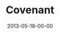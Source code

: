 ---
layout: message
category: message
series: "GoodSex"
title: "Covenant"
date: 2013-05-18-00-00
message_id: 787
audio: "http://s3.amazonaws.com/crossroads-media/messages/audio/goodsex_01.mp3"
audio-duration: "53:18"
description: "Chuck Mingo talks about God's design for good sex. (This message contains adult content.)"
video: "http://s3.amazonaws.com/crossroads-media/messages/video/goodsex_01.mp4"
video-duration: "53:25"
video-image: "http://s3.amazonaws.com/crossroads-media/images/goodsex-01-still.jpg"
program: "http://s3.amazonaws.com/crossroads-media/documents/05_18-19_13Program_LO.pdf"
explicit: false
---